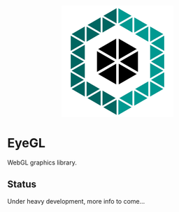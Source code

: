 <div align="center">
<img src="./files/logo/eyegl256.png" alt="EyeGL Library"/>
</div>

# EyeGL

WebGL graphics library.

## Status

Under heavy development, more info to come...

<br>